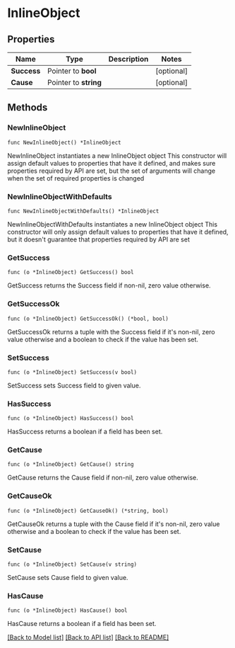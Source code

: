 # InlineObject

## Properties

Name | Type | Description | Notes
------------ | ------------- | ------------- | -------------
**Success** | Pointer to **bool** |  | [optional] 
**Cause** | Pointer to **string** |  | [optional] 

## Methods

### NewInlineObject

`func NewInlineObject() *InlineObject`

NewInlineObject instantiates a new InlineObject object
This constructor will assign default values to properties that have it defined,
and makes sure properties required by API are set, but the set of arguments
will change when the set of required properties is changed

### NewInlineObjectWithDefaults

`func NewInlineObjectWithDefaults() *InlineObject`

NewInlineObjectWithDefaults instantiates a new InlineObject object
This constructor will only assign default values to properties that have it defined,
but it doesn't guarantee that properties required by API are set

### GetSuccess

`func (o *InlineObject) GetSuccess() bool`

GetSuccess returns the Success field if non-nil, zero value otherwise.

### GetSuccessOk

`func (o *InlineObject) GetSuccessOk() (*bool, bool)`

GetSuccessOk returns a tuple with the Success field if it's non-nil, zero value otherwise
and a boolean to check if the value has been set.

### SetSuccess

`func (o *InlineObject) SetSuccess(v bool)`

SetSuccess sets Success field to given value.

### HasSuccess

`func (o *InlineObject) HasSuccess() bool`

HasSuccess returns a boolean if a field has been set.

### GetCause

`func (o *InlineObject) GetCause() string`

GetCause returns the Cause field if non-nil, zero value otherwise.

### GetCauseOk

`func (o *InlineObject) GetCauseOk() (*string, bool)`

GetCauseOk returns a tuple with the Cause field if it's non-nil, zero value otherwise
and a boolean to check if the value has been set.

### SetCause

`func (o *InlineObject) SetCause(v string)`

SetCause sets Cause field to given value.

### HasCause

`func (o *InlineObject) HasCause() bool`

HasCause returns a boolean if a field has been set.


[[Back to Model list]](../README.md#documentation-for-models) [[Back to API list]](../README.md#documentation-for-api-endpoints) [[Back to README]](../README.md)


